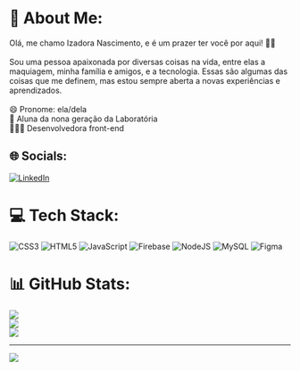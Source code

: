 # 💫 About Me:
Olá, me chamo Izadora Nascimento, e é um prazer ter você por aqui! 👋🏼<br><br>Sou uma pessoa apaixonada por diversas coisas na vida, entre elas a maquiagem, minha família e amigos, e a tecnologia. Essas são algumas das coisas que me definem, mas estou sempre aberta a novas experiências e aprendizados.<br><br>😄 Pronome: ela/dela<br>💛 Aluna da nona geração da Laboratória<br>👩🏽‍💻 Desenvolvedora front-end


## 🌐 Socials:
[![LinkedIn](https://img.shields.io/badge/LinkedIn-%230077B5.svg?logo=linkedin&logoColor=white)](https://www.linkedin.com/in/izadora-santos-1758a318b/) 

# 💻 Tech Stack:
![CSS3](https://img.shields.io/badge/css3-%231572B6.svg?style=for-the-badge&logo=css3&logoColor=white) ![HTML5](https://img.shields.io/badge/html5-%23E34F26.svg?style=for-the-badge&logo=html5&logoColor=white) ![JavaScript](https://img.shields.io/badge/javascript-%23323330.svg?style=for-the-badge&logo=javascript&logoColor=%23F7DF1E) ![Firebase](https://img.shields.io/badge/firebase-%23039BE5.svg?style=for-the-badge&logo=firebase) ![NodeJS](https://img.shields.io/badge/node.js-6DA55F?style=for-the-badge&logo=node.js&logoColor=white) ![MySQL](https://img.shields.io/badge/mysql-%2300f.svg?style=for-the-badge&logo=mysql&logoColor=white) 	![Figma](https://img.shields.io/badge/figma-%23F24E1E.svg?style=for-the-badge&logo=figma&logoColor=white)
# 📊 GitHub Stats:
![](https://github-readme-stats.vercel.app/api?username=IzadoraNascimento&theme=onedark&hide_border=false&include_all_commits=true&count_private=true)<br/>
![](https://github-readme-streak-stats.herokuapp.com/?user=IzadoraNascimento&theme=onedark&hide_border=false)<br/>
![](https://github-readme-stats.vercel.app/api/top-langs/?username=IzadoraNascimento&theme=onedark&hide_border=false&include_all_commits=true&count_private=true&layout=compact)

---
[![](https://visitcount.itsvg.in/api?id=IzadoraNascimento&icon=0&color=0)](https://visitcount.itsvg.in)

<!-- Proudly created with GPRM ( https://gprm.itsvg.in ) -->

